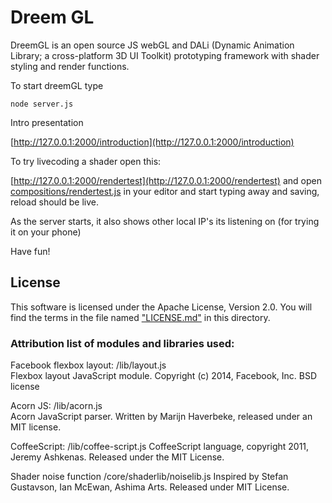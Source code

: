 # Dreem GL

DreemGL is an open source JS webGL and DALi (Dynamic Animation Library; a cross-platform 3D UI Toolkit) prototyping framework with 
shader styling and render functions.

To start dreemGL type

```node server.js```

Intro presentation

[http://127.0.0.1:2000/introduction](http://127.0.0.1:2000/introduction)

To try livecoding a shader open this:

[http://127.0.0.1:2000/rendertest](http://127.0.0.1:2000/rendertest) and open 
[compositions/rendertest.js](compositions/rendertest.js) in your editor and start typing away and saving, reload should 
be live.

As the server starts, it also shows other local IP's its listening on (for trying it on your phone)

Have fun!


## License
This software is licensed under the  Apache License, Version 2.0. You will find the terms in the file named 
["LICENSE.md"](LICENSE.md) in this directory.

### Attribution list of modules and libraries used:
Facebook flexbox layout: /lib/layout.js  
Flexbox layout JavaScript module. Copyright (c) 2014, Facebook, Inc. BSD license  

Acorn JS: /lib/acorn.js  
Acorn JavaScript parser. Written by Marijn Haverbeke, released under an MIT license.  

CoffeeScript: /lib/coffee-script.js 
CoffeeScript language, copyright 2011, Jeremy Ashkenas. Released under the MIT License. 
  
Shader noise function /core/shaderlib/noiselib.js
Inspired by Stefan Gustavson, Ian McEwan, Ashima Arts. Released under MIT License.  